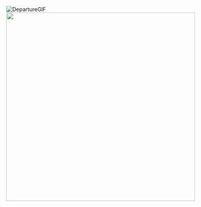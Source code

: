 ![DepartureGIF](https://github.com/HarshyamSinhGohil/Bhagvad_Gita_App-Departure-/assets/162327106/37bac632-69ff-4ea4-bfe9-995c59ddc63a)
<img src="https://github.com/HarshyamSinhGohil/Bhagvad_Gita_App-Departure-/assets/162327106/fe97cd97-ea82-4d2f-8f98-b51a6093c00c" height="500"/>

